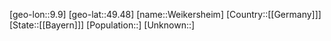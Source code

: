 ﻿---
location: [49.48,9.9]
type: City
tags:
- geo/City


SpocWebEntityId: 35495
isDeleted: false
confidential: public

---
[geo-lon::9.9]
[geo-lat::49.48]
[name::Weikersheim]
[Country::[[Germany]]]
[State::[[Bayern]]]
[Population::]
[Unknown::]

